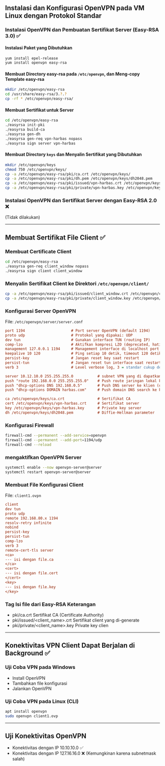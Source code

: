 <!-- ## Instalasi dan Konfigurasi OpenVPN pada VM Linux dengan Protokol Standar
    - installasi openvpn, dan membuat sertifikat server menggunakan easy-rsa 3.0 ✓
        - instalasi paket yang dibutuhkan
            - yum install epel-release
            - yum install openvpn easy-rsa
        - membuat directory easy-rsa pada /etc/openvpn, dan mengcopy template easy-rsa ke /etc/openvpn
            - mkdir /etc/openvpn/easy-rsa
            - cd /usr/share/easy-rsa/3.0.3
            - cp -rf * /etc/openvpn/easy-rsa/
        - membuat certificate untuk server
            - cd /etc/openvpn/easy-rsa
            - ./easyrsa init-pki
            - ./easyrsa build-ca
            - ./easyrsa gen-dh
            - ./easyrsa gen-req vpn-harbas nopass
            - ./easyrsa sign server vpn-harbas
        - membuat directory keys untuk tempat penyimpanan ca / certificate, dan meng copy certificate yang dibutuhkan
            - mkdir /etc/openvpn/keys
            - chmod 750 /etc/openvpn/keys/
            - cp -a /etc/openvpn/easy-rsa/pki/ca.crt /etc/openvpn/keys/
            - cp -a /etc/openvpn/easy-rsa/pki/dh.pem /etc/openvpn/keys/dh2048.pem
            - cp -a /etc/openvpn/easy-rsa/pki/issued/vpn-harbas.crt /etc/openvpn/keys/
            - cp -a /etc/openvpn/easy-rsa/pki/private/vpn-harbas.key /etc/openvpn/keys/
    - installasi openvpn, dan membuat sertifikat server menggunakan easy-rsa 2.0 ☓

## Membuat Sertifikat File Client
    - Membuat certificate File Client ✓
        - membuat certificate client
            - cd /etc/openvpn/easy-rsa
            - ./easyrsa gen-req client_window nopass
            - ./easyrsa sign client client_window
        - mengcopy certificate client ke keys
            - cp -a /etc/openvpn/easy-rsa/pki/issued/client_window.crt /etc/openvpn/client/
            - cp -a /etc/openvpn/easy-rsa/pki/private/client_window.key /etc/openvpn/client/
        - membuat konfigurasi server openvpn
            - vim /etc/openvpn/server.conf
                ```INI
                port 1194
                proto udp
                dev tun
                comp-lzo
                management 127.0.0.1 1194
                keepalive 10 120
                persist-key
                persist-tun
                verb 3
                server 127.16.16.0 255.255.255.255
                push "route 192.168.0.0 255.255.255.0"
                push "dhcp-options DNS 192.168.0.5"
                push "dhcp-options DOMAIN harbas.com"
                ca /etc/openvpn/keys/ca.crt
                cert /etc/openvpn/keys/vpn-harbas.crt
                key /etc/openvpn/keys/vpn-harbas.key
                dh /etc/openvpn/keys/dh2048.pem
                ```
        - konfigurasi firewall
            - firewall-cmd --permanent --add-service=openvpn
            - firewall-cmd --permanent --add-service=1194/udp
            - firewall-cmd --reload
        - membuat certificate client
            - nano client1.ovpn
                ```
                client
                dev tun
                proto udp
                remote 192.168.80.x 1194
                resolv-retry infinite
                nobind
                persist-key
                persist-tun
                comp-lzo
                verb 3
                remote-cert-tls server
                <ca>
                --- isi dengan file.ca
                </ca>
                <cert>
                --- isi dengan file.cert
                </cert>
                <key>
                --- isi dengan file.key
                </key>
                ```

## Konektifitas VPN Client dapat Berjalan di Background
    - uji coba vpn dengan file client pada windows menggunakan openvpn ✓
        - install openvpn in windows, add file vpn and run
    - uji coba vpn dengan file client pada linux menggunakan cli openvpn ✓
        - apt install openvpn
        - sudo openvpn client1.ovpn

## Uji Konektifitas OpenVP
- melakukan konektivitas dengan konfigurasi ip 10.10.10.0 ✓
- melakukan konektivitas dengan konfigurasi ip 127.16.16.0 (yang ini belum bisa ga tau kenapa kayaknya karena subnetmasknya salah) ☓ -->

## Instalasi dan Konfigurasi OpenVPN pada VM Linux dengan Protokol Standar

### Instalasi OpenVPN dan Pembuatan Sertifikat Server (Easy-RSA 3.0) ✅

#### Instalasi Paket yang Dibutuhkan

```bash
yum install epel-release
yum install openvpn easy-rsa
```

#### Membuat Directory easy-rsa pada `/etc/openvpn`, dan Meng-copy Template easy-rsa

```bash
mkdir /etc/openvpn/easy-rsa
cd /usr/share/easy-rsa/3.?.?
cp -rf * /etc/openvpn/easy-rsa/
```

#### Membuat Sertifikat untuk Server

```bash
cd /etc/openvpn/easy-rsa
./easyrsa init-pki
./easyrsa build-ca
./easyrsa gen-dh
./easyrsa gen-req vpn-harbas nopass
./easyrsa sign server vpn-harbas
```

#### Membuat Directory `keys` dan Menyalin Sertifikat yang Dibutuhkan

```bash
mkdir /etc/openvpn/keys
chmod 750 /etc/openvpn/keys/
cp -a /etc/openvpn/easy-rsa/pki/ca.crt /etc/openvpn/keys/
cp -a /etc/openvpn/easy-rsa/pki/dh.pem /etc/openvpn/keys/dh2048.pem
cp -a /etc/openvpn/easy-rsa/pki/issued/vpn-harbas.crt /etc/openvpn/keys/
cp -a /etc/openvpn/easy-rsa/pki/private/vpn-harbas.key /etc/openvpn/keys/
```

### Instalasi OpenVPN dan Sertifikat Server dengan Easy-RSA 2.0 ❌

(Tidak dilakukan)

---

## Membuat Sertifikat File Client ✅

### Membuat Certificate Client

```bash
cd /etc/openvpn/easy-rsa
./easyrsa gen-req client_window nopass
./easyrsa sign client client_window
```

### Menyalin Sertifikat Client ke Direktori `/etc/openvpn/client/`

```bash
cp -a /etc/openvpn/easy-rsa/pki/issued/client_window.crt /etc/openvpn/client/
cp -a /etc/openvpn/easy-rsa/pki/private/client_window.key /etc/openvpn/client/
```

### Konfigurasi Server OpenVPN

File: `/etc/openvpn/server/server.conf`

```ini
port 1194                     # Port server OpenVPN (default 1194)
proto udp                     # Protokol yang dipakai: UDP
dev tun                       # Gunakan interface TUN (routing IP)
comp-lzo                      # Aktifkan kompresi LZO (deprecated, hati-hati)
management 127.0.0.1 1194     # Management interface di localhost port 1194 (tanpa password, kurang aman)
keepalive 10 120              # Ping setiap 10 detik, timeout 120 detik
persist-key                   # Jangan reset key saat restart
persist-tun                   # Jangan reset tun interface saat restart
verb 3                        # Level verbose log, 3 = standar cukup detail

server 10.12.10.0 255.255.255.0           # subnet VPN yang di dapatkan client (netmask harus 255.255.255.0 misalnya)
push "route 192.168.0.0 255.255.255.0"    # Push route jaringan lokal ke klien (client dpt dhcp route ke)
push "dhcp-options DNS 192.168.0.5"       # Push DNS server ke klien (clinent dpt ip dns)
push "dhcp-options DOMAIN harbas.com"     # Push domain DNS search ke klien (opsional)

ca /etc/openvpn/keys/ca.crt               # Sertifikat CA
cert /etc/openvpn/keys/vpn-harbas.crt     # Sertifikat server
key /etc/openvpn/keys/vpn-harbas.key      # Private key server
dh /etc/openvpn/keys/dh2048.pem           # Diffie-Hellman parameter
```

### Konfigurasi Firewall

```bash
firewall-cmd --permanent --add-service=openvpn
firewall-cmd --permanent --add-port=1194/udp
firewall-cmd --reload
```

### mengaktifkan OpenVPN Server
```bash
systemctl enable --now openvpn-server@server
systemctl restart openvpn-server@server
```

### Membuat File Konfigurasi Client

File: `client1.ovpn`

```ini
client
dev tun
proto udp
remote 192.168.80.x 1194
resolv-retry infinite
nobind
persist-key
persist-tun
comp-lzo
verb 3
remote-cert-tls server
<ca>
--- isi dengan file.ca
</ca>
<cert>
--- isi dengan file.cert
</cert>
<key>
--- isi dengan file.key
</key>
```

### Tag	Isi file dari Easy-RSA	Keterangan
- <ca>	pki/ca.crt	Sertifikat CA (Certificate Authority)
- <cert>	pki/issued/<client_name>.crt	Sertifikat client yang di-generate
- <key>	pki/private/<client_name>.key	Private key clien

---

## Konektivitas VPN Client Dapat Berjalan di Background ✅

### Uji Coba VPN pada Windows

* Install OpenVPN
* Tambahkan file konfigurasi
* Jalankan OpenVPN

### Uji Coba VPN pada Linux (CLI)

```bash
apt install openvpn
sudo openvpn client1.ovp
```

---

## Uji Konektivitas OpenVPN

* Konektivitas dengan IP 10.10.10.0 ✅
* Konektivitas dengan IP 127.16.16.0 ❌ (Kemungkinan karena subnetmask salah)